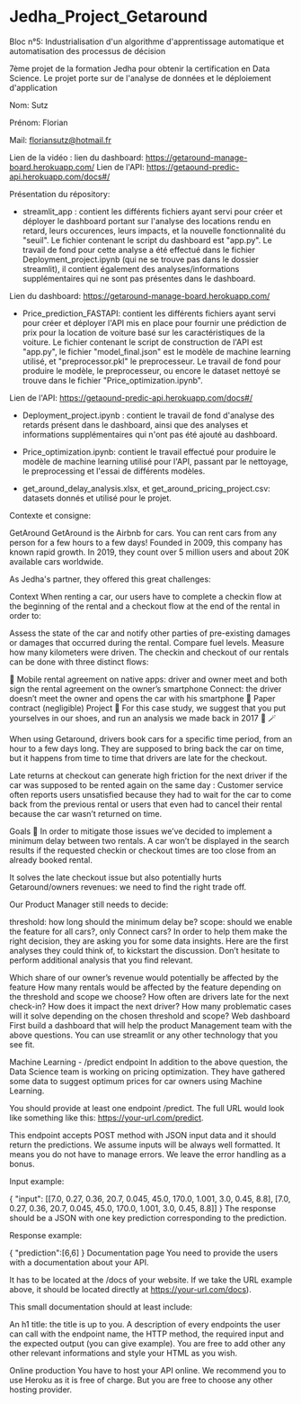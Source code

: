 # Jedha_Project_Getaround

Bloc n°5: Industrialisation d'un algorithme d'apprentissage automatique et automatisation des processus de décision

7ème projet de la formation Jedha pour obtenir la certification en Data Science. Le projet porte sur de l'analyse de données et le déploiement d'application

Nom: Sutz

Prénom: Florian

Mail: floriansutz@hotmail.fr

Lien de la vidéo :
lien du dashboard: https://getaround-manage-board.herokuapp.com/
Lien de l'API: https://getaound-predic-api.herokuapp.com/docs#/

Présentation du répository:

- streamlit_app : contient les différents fichiers ayant servi pour créer et déployer le dashboard portant sur l'analyse des locations rendu en retard, leurs occurences, leurs impacts, et la nouvelle fonctionnalité du "seuil". Le fichier contenant le script du dashboard est "app.py".
Le travail de fond pour cette analyse a été effectué dans le fichier Deployment_project.ipynb (qui ne se trouve pas dans le dossier streamlit), il contient également des analyses/informations supplémentaires qui ne sont pas présentes dans le dashboard. 

Lien du dashboard: https://getaround-manage-board.herokuapp.com/

- Price_prediction_FASTAPI: contient les différents fichiers ayant servi pour créer et déployer l'API mis en place pour fournir une prédiction de prix pour la location de voiture basé sur les caractéristiques de la voiture. Le fichier contenant le script de construction de l'API est "app.py", le fichier "model_final.json" est le modèle de machine learning utilisé, et "preprocessor.pkl" le preprocesseur. 
Le travail de fond pour produire le modèle, le preprocesseur, ou encore le dataset nettoyé se trouve dans le fichier "Price_optimization.ipynb".

Lien de l'API: https://getaound-predic-api.herokuapp.com/docs#/

- Deployment_project.ipynb : contient le travail de fond d'analyse des retards présent dans le dashboard, ainsi que des analyses et informations supplémentaires qui n'ont pas été ajouté au dashboard.

- Price_optimization.ipynb: contient le travail effectué pour produire le modèle de machine learning utilisé pour l'API, passant par le nettoyage, le preprocessing et l'essai de différents modèles. 

- get_around_delay_analysis.xlsx, et get_around_pricing_project.csv: datasets donnés et utilisé pour le projet.


Contexte et consigne: 

GetAround
GetAround is the Airbnb for cars. You can rent cars from any person for a few hours to a few days! Founded in 2009, this company has known rapid growth. In 2019, they count over 5 million users and about 20K available cars worldwide.

As Jedha's partner, they offered this great challenges:

Context
When renting a car, our users have to complete a checkin flow at the beginning of the rental and a checkout flow at the end of the rental in order to:

Assess the state of the car and notify other parties of pre-existing damages or damages that occurred during the rental.
Compare fuel levels.
Measure how many kilometers were driven.
The checkin and checkout of our rentals can be done with three distinct flows:

📱 Mobile rental agreement on native apps: driver and owner meet and both sign the rental agreement on the owner’s smartphone
Connect: the driver doesn’t meet the owner and opens the car with his smartphone
📝 Paper contract (negligible)
Project 🚧
For this case study, we suggest that you put yourselves in our shoes, and run an analysis we made back in 2017 🔮 🪄

When using Getaround, drivers book cars for a specific time period, from an hour to a few days long. They are supposed to bring back the car on time, but it happens from time to time that drivers are late for the checkout.

Late returns at checkout can generate high friction for the next driver if the car was supposed to be rented again on the same day : Customer service often reports users unsatisfied because they had to wait for the car to come back from the previous rental or users that even had to cancel their rental because the car wasn’t returned on time.

Goals 🎯
In order to mitigate those issues we’ve decided to implement a minimum delay between two rentals. A car won’t be displayed in the search results if the requested checkin or checkout times are too close from an already booked rental.

It solves the late checkout issue but also potentially hurts Getaround/owners revenues: we need to find the right trade off.

Our Product Manager still needs to decide:

threshold: how long should the minimum delay be?
scope: should we enable the feature for all cars?, only Connect cars?
In order to help them make the right decision, they are asking you for some data insights. Here are the first analyses they could think of, to kickstart the discussion. Don’t hesitate to perform additional analysis that you find relevant.

Which share of our owner’s revenue would potentially be affected by the feature How many rentals would be affected by the feature depending on the threshold and scope we choose?
How often are drivers late for the next check-in? How does it impact the next driver?
How many problematic cases will it solve depending on the chosen threshold and scope?
Web dashboard
First build a dashboard that will help the product Management team with the above questions. You can use streamlit or any other technology that you see fit.

Machine Learning - /predict endpoint
In addition to the above question, the Data Science team is working on pricing optimization. They have gathered some data to suggest optimum prices for car owners using Machine Learning.

You should provide at least one endpoint /predict. The full URL would look like something like this: https://your-url.com/predict.

This endpoint accepts POST method with JSON input data and it should return the predictions. We assume inputs will be always well formatted. It means you do not have to manage errors. We leave the error handling as a bonus.

Input example:

{
  "input": [[7.0, 0.27, 0.36, 20.7, 0.045, 45.0, 170.0, 1.001, 3.0, 0.45, 8.8], [7.0, 0.27, 0.36, 20.7, 0.045, 45.0, 170.0, 1.001, 3.0, 0.45, 8.8]]
}
The response should be a JSON with one key prediction corresponding to the prediction.

Response example:

{
  "prediction":[6,6]
}
Documentation page
You need to provide the users with a documentation about your API.

It has to be located at the /docs of your website. If we take the URL example above, it should be located directly at https://your-url.com/docs).

This small documentation should at least include:

An h1 title: the title is up to you.
A description of every endpoints the user can call with the endpoint name, the HTTP method, the required input and the expected output (you can give example).
You are free to add other any other relevant informations and style your HTML as you wish.

Online production
You have to host your API online. We recommend you to use Heroku as it is free of charge. But you are free to choose any other hosting provider.
